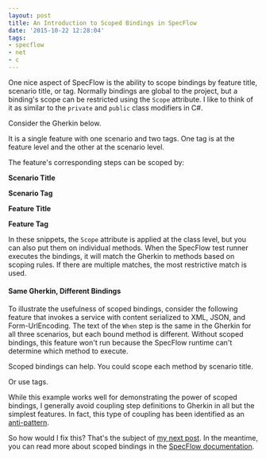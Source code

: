 ```yaml
---
layout: post
title: An Introduction to Scoped Bindings in SpecFlow
date: '2015-10-22 12:28:04'
tags:
- specflow
- net
- c
---
```


One nice aspect of SpecFlow is the ability to scope bindings by feature title, scenario title, or tag. Normally bindings are global to the project, but a binding's scope can be restricted using the `Scope` attribute. I like to think of it as similar to the `private` and `public` class modifiers in C#.

Consider the Gherkin below.

<script src="https://gist.github.com/joebuschmann/26a8482d54d97c0761e9.js"></script>

It is a single feature with one scenario and two tags. One tag is at the feature level and the other at the scenario level.

The feature's corresponding steps can be scoped by:

**Scenario Title**

<script src="https://gist.github.com/joebuschmann/2df26540a2ae3a5fa369.js"></script>

**Scenario Tag**

<script src="https://gist.github.com/joebuschmann/359c5b34f2e6dd8cac67.js"></script>

**Feature Title**

<script src="https://gist.github.com/joebuschmann/08a29c27dd6204af4f5b.js"></script>

**Feature Tag**

<script src="https://gist.github.com/joebuschmann/0ae0cbd4163e053d1e40.js"></script>

In these snippets, the `Scope` attribute is applied at the class level, but you can also put them on individual methods. When the SpecFlow test runner executes the bindings, it will match the Gherkin to methods based on scoping rules. If there are multiple matches, the most restrictive match is used.

#### Same Gherkin, Different Bindings

To illustrate the usefulness of scoped bindings, consider the following feature that invokes a service with content serialized to XML, JSON, and Form-UrlEncoding. The text of the `When` step is the same in the Gherkin for all three scenarios, but each bound method is different. Without scoped bindings, this feature won't run because the SpecFlow runtime can't determine which method to execute.

<script src="https://gist.github.com/joebuschmann/72554b4c76974e70dedf.js"></script>

<script src="https://gist.github.com/joebuschmann/9db7552ff3a22209dfce.js"></script>

Scoped bindings can help. You could scope each method by scenario title.

<script src="https://gist.github.com/joebuschmann/ca4a46579de16c12768e.js"></script>

Or use tags.

<script src="https://gist.github.com/joebuschmann/9e9ae7dab81f27cfee61.js"></script>

<script src="https://gist.github.com/joebuschmann/fca3c06961a6dd0b7443.js"></script>

While this example works well for demonstrating the power of scoped bindings, I generally avoid coupling step definitions to Gherkin in all but the simplest features. In fact, this type of coupling has been identified as an [anti-pattern](https://github.com/cucumber/cucumber/wiki/Feature-Coupled-Step-Definitions-%28Antipattern%29).

So how would I fix this? That's the subject of [my next post](/posts/2015-10-26-specflow-tags-done-right). In the meantime, you can read more about scoped bindings in the [SpecFlow documentation](http://www.specflow.org/documentation/Scoped-Bindings/).